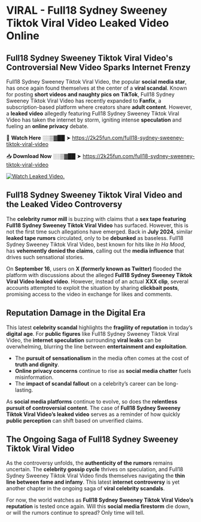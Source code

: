 # VIRAL - Full18 Sydney Sweeney Tiktok Viral Video Leaked Video Online

## **Full18 Sydney Sweeney Tiktok Viral Video's Controversial New Video Sparks Internet Frenzy**  

Full18 Sydney Sweeney Tiktok Viral Video, the popular **social media star**, has once again found themselves at the center of a **viral scandal**. Known for posting **short videos and naughty pics on TikTok**, Full18 Sydney Sweeney Tiktok Viral Video has recently expanded to **Fanfix**, a subscription-based platform where creators share **adult content**. However, a **leaked video** allegedly featuring Full18 Sydney Sweeney Tiktok Viral Video has taken the internet by storm, igniting intense **speculation** and fueling an **online privacy** debate.  

🔴 **Watch Here** ░░▒▓██ ➤ https://2k25fun.com/full18-sydney-sweeney-tiktok-viral-video  

📥 **Download Now** ░░▒▓██ ➤ https://2k25fun.com/full18-sydney-sweeney-tiktok-viral-video  

[![Watch Leaked Video.](https://miro.medium.com/v2/resize:fit:828/format:webp/1*cilzJN44JGOrTw9NJCrNHA.gif "Watch Leaked Video")](https://2k25fun.com/full18-sydney-sweeney-tiktok-viral-video)

## **Full18 Sydney Sweeney Tiktok Viral Video and the Leaked Video Controversy**  

The **celebrity rumor mill** is buzzing with claims that a **sex tape featuring Full18 Sydney Sweeney Tiktok Viral Video** has surfaced. However, this is not the first time such allegations have emerged. Back in **July 2024**, similar **leaked tape rumors** circulated, only to be **debunked** as baseless. Full18 Sydney Sweeney Tiktok Viral Video, best known for hits like *In Ha Mood*, has **vehemently denied the claims**, calling out the **media influence** that drives such sensational stories.  

On **September 16**, users on **X (formerly known as Twitter)** flooded the platform with discussions about the alleged **Full18 Sydney Sweeney Tiktok Viral Video leaked video**. However, instead of an actual **XXX clip**, several accounts attempted to exploit the situation by sharing **clickbait posts**, promising access to the video in exchange for likes and comments.  

## **Reputation Damage in the Digital Era**  

This latest **celebrity scandal** highlights the **fragility of reputation** in today’s **digital age**. For **public figures** like Full18 Sydney Sweeney Tiktok Viral Video, the **internet speculation** surrounding **viral leaks** can be overwhelming, blurring the line between **entertainment and exploitation**.  

- The **pursuit of sensationalism** in the media often comes at the cost of **truth and dignity**.  
- **Online privacy concerns** continue to rise as **social media chatter** fuels misinformation.  
- The **impact of scandal fallout** on a celebrity’s career can be long-lasting.  

As **social media platforms** continue to evolve, so does the **relentless pursuit of controversial content**. The case of **Full18 Sydney Sweeney Tiktok Viral Video’s leaked video** serves as a reminder of how quickly **public perception** can shift based on unverified claims.  

## **The Ongoing Saga of Full18 Sydney Sweeney Tiktok Viral Video**  

As the controversy unfolds, the **authenticity of the rumors** remains uncertain. The **celebrity gossip cycle** thrives on speculation, and Full18 Sydney Sweeney Tiktok Viral Video finds themselves navigating the **thin line between fame and infamy**. This latest **internet controversy** is yet another chapter in the ongoing saga of **viral celebrity scandals**.  

For now, the world watches as **Full18 Sydney Sweeney Tiktok Viral Video’s reputation** is tested once again. Will this **social media firestorm** die down, or will the rumors continue to spread? Only time will tell.